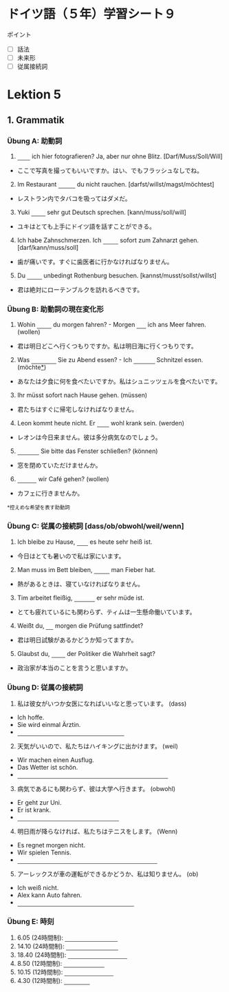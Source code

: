 <style>
em {color: transparent; border-bottom: solid 1px #333}
em:hover, *:focus em {color:inherit}
ref {font-size:smaller}
ref:before {content: "*"}
</style>

# ドイツ語（５年）学習シート９
ポイント
+ [ ] 話法
+ [ ] 未来形
+ [ ] 従属接続詞

# Lektion 5
## 1. Grammatik
### Übung A: 助動詞
1. _Darf_ ich hier fotografieren? Ja, aber nur ohne Blitz. [Darf/Muss/Soll/Will]
  * ここで写真を撮ってもいいですか。はい、でもフラッシュなしでね。
2. Im Restaurant _darfst_ du nicht rauchen. [darfst/willst/magst/möchtest]
  * レストラン内でタバコを吸ってはダメだ。
3. Yuki _kann_ sehr gut Deutsch sprechen. [kann/muss/soll/will]
  * ユキはとても上手にドイツ語を話すことができる。
4. Ich habe Zahnschmerzen. Ich _muss_ sofort zum Zahnarzt gehen. [darf/kann/muss/soll]
  * 歯が痛いです。すぐに歯医者に行かなければなりません。
5. Du _sollst_ unbedingt Rothenburg besuchen. [kannst/musst/sollst/willst]
  * 君は絶対にローテンブルクを訪れるべきです。

### Übung B: 助動詞の現在変化形
1. Wohin _willst_ du morgen fahren? - Morgen _will_ ich ans Meer fahren. (wollen)
  * 君は明日どこへ行くつもりですか。私は明日海に行くつもりです。
2. Was _möchten_ Sie zu Abend essen? - Ich _möchte_ Schnitzel essen. (möchte[*](#ref-möchte))
  * あなたは夕食に何を食べたいですか。私はシュニッツェルを食べたいです。
3. Ihr müsst sofort nach Hause gehen. (müssen)
  * 君たちはすぐに帰宅しなければなりません。
4. Leon kommt heute nicht. Er _wird_ wohl krank sein. (werden)
  * レオンは今日来ません。彼は多分病気なのでしょう。
5. _Können_ Sie bitte das Fenster schließen? (können)
  * 窓を閉めていただけませんか。
6. _Wollen_ wir  Café gehen? (wollen)
  * カフェに行きませんか。

<ref id="ref-möchte">控えめな希望を表す助動詞</ref>

### Übung C: 従属の接続詞 [dass/ob/obwohl/weil/wenn]
1. Ich bleibe zu Hause, _weil_ es heute sehr heiß ist.
  * 今日はとても暑いので私は家にいます。
2. Man muss im Bett bleiben, _wenn_ man Fieber hat.
  * 熱があるときは、寝ていなければなりません。
3. Tim arbeitet fleißig, _obwohl_ er sehr müde ist.
  * とても疲れているにも関わらず、ティムは一生懸命働いています。
4. Weißt du, _ob_ morgen die Prüfung sattfindet?
  * 君は明日試験があるかどうか知ってますか。
5. Glaubst du, _dass_ der Politiker die Wahrheit sagt?
  * 政治家が本当のことを言うと思いますか。

### Übung D: 従属の接続詞
1. 私は彼女がいつか女医になればいいなと思っています。 (dass)
  * Ich hoffe.
  * Sie wird einmal Ärztin.
  * _Ich hoffe, dass sie einmal Ärztin wird._
2. 天気がいいので、私たちはハイキングに出かけます。 (weil)
  * Wir machen einen Ausflug.
  * Das Wetter ist schön.
  * _Wir machen einen Ausflug, weil das wetter schön ist._
3. 病気であるにも関わらず、彼は大学へ行きます。 (obwohl)
  * Er geht zur Uni.
  * Er ist krank.
  * _Er geht zur Uni, obwohl er krank ist._
4. 明日雨が降らなければ、私たちはテニスをします。 (Wenn)
  * Es regnet morgen nicht.
  * Wir spielen Tennis.
  * _Wenn es morgen nicht regnet, spielen wir Tennis._
5. アーレックスが車の運転ができるかどうか、私は知りません。 (ob)
  * Ich weiß nicht.
  * Alex kann Auto fahren.
  * _Ich weiß nicht, ob Alex Auto fahren kann._

### Übung E: 時刻
1. 6.05 (24時間制): _sechzehn Uhr fünf_
2. 14.10 (24時間制): _vierzehn Uhr zehn_
3. 18.40 (24時間制): _achtzehn Uhr vierzig_
4. 8.50 (12時間制): _zehn vor neun_
5. 10.15 (12時間制): _viertel nach zehn_
6. 4.30 (12時間制): _halb fünf_

